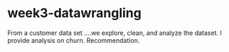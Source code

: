 # week3-datawrangling
From a customer data set ....we explore, clean, and analyze the dataset.
I provide analysis on churn. 
Recommendation. 
